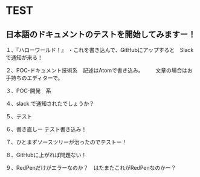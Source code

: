 # TEST
## 日本語のドキュメントのテストを開始してみますー！
１、『ハローワールド！』
・これを書き込んで、GitHubにアップすると　Slackで通知が来る！

２、POC-ドキュメント技術系　記述はAtomで書き込み。
　　文章の場合はお手持ちのエディターで。

３、POC-開発　系

４、slack で通知されたでしょうか？

５、テスト

６、書き直しー テスト書き込み！

７、ひとまずソースツリーが治ったのでテストー！

８、GitHubに上がれば問題ない！

９、RedPenだけがエラーなのか？　はたまたこれがRedPenなのかー？
